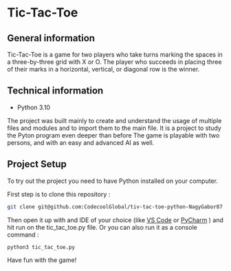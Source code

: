 # Tic-Tac-Toe

## General information
Tic-Tac-Toe is a game for two players who take turns marking the spaces in a three-by-three grid with X or O. 
The player who succeeds in placing three of their marks in a horizontal, vertical, or diagonal row is the winner.

## Technical information
* Python 3.10
  
The project was built mainly to create and understand the usage of multiple files and modules and to import them to the main file.
It is a project to study the Pyton program even deeper than before
The game is playable with two persons, and with an easy and advanced AI as well.

## Project Setup
To try out the project you need to have Python installed on your computer.

First step is to clone this repository :
```bash
git clone git@github.com:CodecoolGlobal/tiv-tac-toe-python-NagyGabor87.git
```
Then open it up with and IDE of your choice (like [VS Code](https://code.visualstudio.com/) or [PyCharm](https://www.jetbrains.com/pycharm/) ) and hit run on the tic_tac_toe.py file.
Or you can also run it as a console command : 
```bash
python3 tic_tac_toe.py
```

Have fun with the game! 
